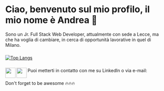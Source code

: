 # Ciao, benvenuto sul mio profilo, il mio nome è Andrea 👋

Sono un Jr. Full Stack Web Developer, attualmente con sede a Lecce, ma che ha voglia di cambiare, in cerca di opportunità lavorative in quel di Milano.
###
[![Top Langs](https://github-readme-stats.vercel.app/api/top-langs/?username=andreafiorentino920&langs_count=8&layout=compact)](https://github.com/andreafiorentino920/github-readme-stats)

###
Puoi metterti in contatto con me su LinkedIn o via e-mail: 
<a href="https://www.linkedin.com/in/fiorentino-andrea/"><img src="https://i.imgur.com/PhMEbqz.png" align="left" width="32"></a> 
<a href="mailto:andreafiorentino920@gmail.com"><img src="https://i.imgur.com/0klTwCT.png" align="left" width="32" ></a><br />
###


Don't forget to be awesome :fire::fire::fire:

